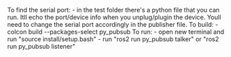 To find the serial port: 
	- in the test folder there's a python file that you can run. Itll echo the port/device info when you unplug/plugin the device. Youll need to change the serial port accordingly in the publisher file. 
To build: 
	- colcon build --packages-select py_pubsub
To run: 
	- open new terminal and run "source install/setup.bash" 
	- run "ros2 run py_pubsub talker" or "ros2 run py_pubsub listener" 
